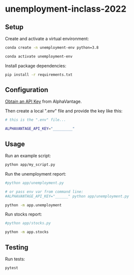 # unemployment-inclass-2022


## Setup


Create and activate a virtual environment:

```sh
conda create -n unemployment-env python=3.8

conda activate unemployment-env
```

Install package dependencies:

```sh
pip install -r requirements.txt
```

## Configuration


[Obtain an API Key](https://www.alphavantage.co/support/#api-key) from AlphaVantage.

Then create a local ".env" file and provide the key like this:

```sh
# this is the ".env" file...

ALPHAVANTAGE_API_KEY="_________"
```


## Usage

Run an example script:

```sh
python app/my_script.py
```

Run the unemployment report:

```sh
#python app/unemployment.py

# or pass env var from command line:
#ALPHAVANTAGE_API_KEY="______" python app/unemployment.py

python -m app.unemployment
```

Run stocks report:

```sh
#python app/stocks.py

python -m app.stocks
```

## Testing

Run tests:

```sh
pytest
```
